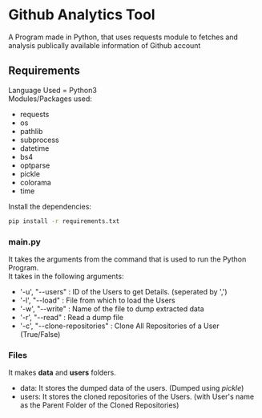 # Github Analytics Tool
A Program made in Python, that uses requests module to fetches and analysis publically available information of Github account

## Requirements
Language Used = Python3<br />
Modules/Packages used:
* requests
* os
* pathlib
* subprocess
* datetime
* bs4
* optparse
* pickle
* colorama
* time
<!-- -->
Install the dependencies:
```bash
pip install -r requirements.txt
```

### main.py
It takes the arguments from the command that is used to run the Python Program.<br />
It takes in the following arguments:
* '-u', "--users" : ID of the Users to get Details. (seperated by ',')
* '-l', "--load" : File from which to load the Users
* '-w', "--write" : Name of the file to dump extracted data
* '-r', "--read" : Read a dump file
* '-c', "--clone-repositories" : Clone All Repositories of a User (True/False)

### Files
It makes **data** and **users** folders.
* data: It stores the dumped data of the users. (Dumped using *pickle*)
* users: It stores the cloned repositories of the Users. (with User's name as the Parent Folder of the Cloned Repositories)